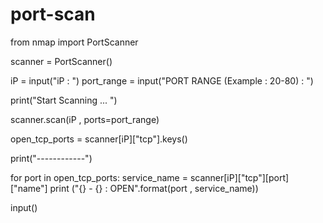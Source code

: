 # port-scan

from nmap import PortScanner

scanner = PortScanner()

iP = input("iP : ")
port_range = input("PORT RANGE (Example : 20-80) : ")

print("Start Scanning ... ")

scanner.scan(iP , ports=port_range)

open_tcp_ports = scanner[iP]["tcp"].keys()

print("------------")


for port in open_tcp_ports:
    service_name = scanner[iP]["tcp"][port]["name"]
    print ("{} - {} : OPEN".format(port , service_name))
  
input()
